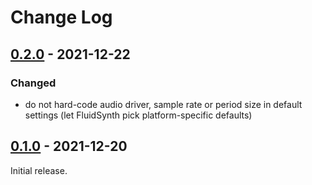 # Change Log

## [0.2.0] - 2021-12-22

### Changed

- do not hard-code audio driver, sample rate or period size in default
  settings (let FluidSynth pick platform-specific defaults)

## [0.1.0] - 2021-12-20

Initial release.

[0.2.0]: https://github.com/omkamra/fluidsynth/compare/0.1.0...0.2.0
[0.1.0]: https://github.com/omkamra/fluidsynth/tree/0.1.0
